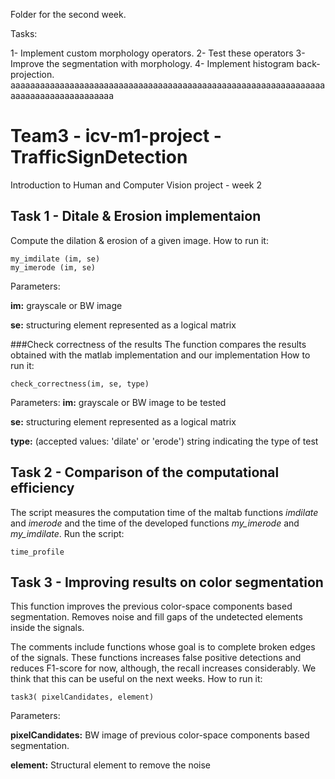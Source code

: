 Folder for the second week.

Tasks:

1- Implement custom morphology operators.
2- Test these operators
3- Improve the segmentation with morphology.
4- Implement histogram back-projection.
aaaaaaaaaaaaaaaaaaaaaaaaaaaaaaaaaaaaaaaaaaaaaaaaaaaaaaaaaaaaaaaaaaaaaaaaaaaaaaaaaaaaa

# Team3 - icv-m1-project - TrafficSignDetection
Introduction to Human and Computer Vision project - week 2

## Task 1 - Ditale & Erosion implementaion
Compute the dilation & erosion of a given image.
How to run it:
```
my_imdilate (im, se)
my_imerode (im, se)
```
Parameters:

**im:** grayscale or BW image

**se:** structuring element represented as a logical matrix

###Check correctness of the results
The function compares the results obtained with the matlab implementation and our implementation
How to run it:
```
check_correctness(im, se, type)
```
Parameters:
**im:** grayscale or BW image to be tested

**se:** structuring element represented as a logical matrix

**type:** (accepted values: 'dilate' or 'erode') string indicating the type of test

## Task 2 - Comparison of the computational efficiency
The script measures the computation time of the maltab functions *imdilate* and *imerode* and the time of the developed functions *my_imerode* and *my_imdilate*.
Run the script:
```
time_profile
```
## Task 3 - Improving results on color segmentation

This function improves the previous color-space components based segmentation. Removes noise and fill gaps of the undetected elements inside the signals.

The comments include functions whose goal is to complete broken edges of the signals. These functions increases false positive detections and reduces F1-score for now, although, the recall increases considerably. We think that this can be useful on the next weeks.
How to run it:
```
task3( pixelCandidates, element)
```
Parameters:

**pixelCandidates:** BW image of previous color-space components based segmentation.

**element:** Structural element to remove the noise






